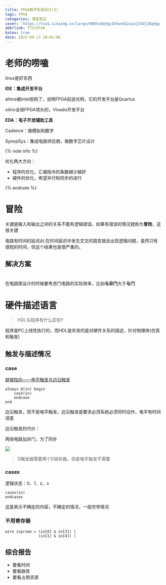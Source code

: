 ```yaml
---
title: FPGA数字系统设计(3)
tags: FPGA
categories: 课堂笔记
cover: 'https://tva1.sinaimg.cn/large/008tudqVgy1h5wnd2yiaaj33dj18g4qy.jpg'
abbrlink: f72c97a0
katex: true
date: 2022-09-13 10:01:08
---
```


# 老师的唠嗑

linux是好东西

**IDE：集成开发平台**

altera被intel收购了，说明FPGA前途光明，它的开发平台是Quartus

xilinx全球FPGA领头的，Vivado开发平台

**EDA：电子开发辅助工具**

Cadence：做模拟和数字

SynopSys：集成电路供应商，做数字芯片设计

{% note info %}

优化两大方向：

- 程序的优化，汇编指令的条数越少越好
- 硬件的优化，希望并行和同步的进行

{% endnote %}

# 冒险

关键是输入和输出之间的关系不能有逻辑错误，如果有错误的情况就称为**冒险**，这很关键

电路有时间的延迟$\Delta t$,在时间延迟中发生交叉的跳变就会出现逻辑问题，虽然只有很短的时间，但这个结果也是很严重的。

## 解决方案

# 

在电路图设计的时候要考虑门电路的实际效率，比如**与非门**大于**与门**

# 硬件描述语言

> HDL与程序有什么区别?

程序是PC上线性执行的，而HDL是并发的是对硬件关系的描述，针对物理体(仿真和触发)

## 触发与描述情况

### case

[链接指向——电平触发与边沿触发](https://blog.csdn.net/Gdadiao123/article/details/80958165)

```
always @(in) begin
    case(in)
    endcase
end

```

边沿触发，而不是电平触发，边沿触发是要求必须系统必须同时动作，电平有时间误差

边沿触发的代价：

两倍电路加非门，为了同步

![](http://www.elecfans.com/uploads/allimg/171114/2755783-1G11411404Q00.png)
> D触发器需要两个D锁存器，但是电平触发不需要

### casex

逻辑状态：0、1、z、x

```
casex(in)
endcasex
```
这是表示不确定的内容，不确定的情况，一般穷举情况

### 不用寄存器

```
wire isprime = (in[0] & in[3]) |
               (in[1] & in[4]) |

```

## 综合报告

- 要看时间
- 要看路径
- 要看占用资源